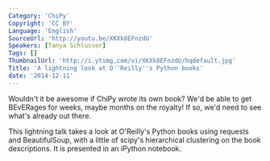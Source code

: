 ```yaml
---
Category: 'ChiPy'
Copyright: 'CC BY'
Language: 'English'
SourceUrl: 'http://youtu.be/XKXk8EFnzdU'
Speakers: [Tanya Schlusser]
Tags: []
ThumbnailUrl: 'http://i.ytimg.com/vi/XKXk8EFnzdU/hqdefault.jpg'
Title: 'A lightning look at O''Reilly''s Python books'
date: '2014-12-11'
---
```

Wouldn't it be awesome if ChiPy wrote its own book? We'd be able to get BEvERages for weeks, maybe months on the royalty! If so, we'd need to see what's already out there.

This lightning talk takes a look at O'Reilly's Python books using requests and BeautifulSoup, with a little of scipy's hierarchical clustering on the book descriptions. It is presented in an iPython notebook.
